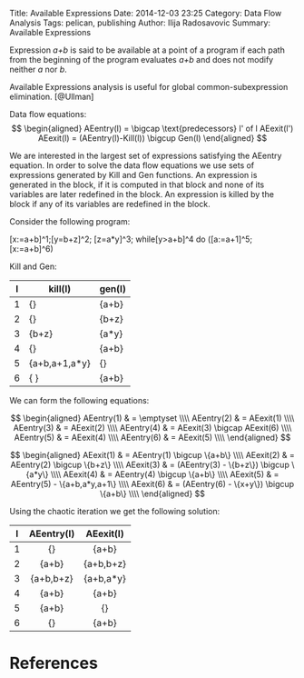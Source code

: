 Title: Available Expressions
Date: 2014-12-03 23:25
Category: Data Flow Analysis
Tags: pelican, publishing
Author: Ilija Radosavovic
Summary: Available Expressions

Expression *a+b* is said to be available at a point of a program
if each path from the beginning of the program evaluates *a+b*
and does not modify neither *a* nor *b*.

Available Expressions analysis is useful for global common-subexpression elimination. [@Ullman] 

Data flow equations:
$$
  \begin{aligned}
  AEentry(l) = \bigcap \text{predecessors} l' of l AEexit(l')
  AEexit(l)  = (AEentry(l)-Kill(l)) \bigcup Gen(l)
  \end{aligned}
$$

We are interested in the largest set of expressions satisfying the AEentry equation.
In order to solve the data flow equations we use sets of expressions generated by Kill and Gen functions.
An expression is generated in the block, if it is computed in that block and none of its variables are later redefined in the block.
An expression is killed by the block if any of its variables are redefined in the block.

Consider the following program:

[x:=a+b]^1;[y=b+z]^2; [z=a*y]^3; while[y>a+b]^4 do ([a:=a+1]^5;[x:=a+b]^6)

Kill and Gen:

| l |          kill(l)          | gen(l)  |
|---|----------------------|----------|
| 1 |            {}            |  {a+b}  |
| 2 |            {}            |  {b+z}  |
| 3 |         {b+z}         |  {a*y}  |
| 4 |            {}            |  {a+b}  |
| 5 |  {a+b,a+1,a*y}   |     {}    |
| 6 |          {     }         |   {a+b} |

We can form the following equations:

$$
  \begin{aligned}
  AEentry(1) & = \emptyset	\\\\
  AEentry(2) & = AEexit(1)	\\\\
  AEentry(3) & = AEexit(2)	\\\\
  AEentry(4) & = AEexit(3) \bigcap AEexit(6) \\\\
  AEentry(5) & = AEexit(4) \\\\
  AEentry(6) & = AEexit(5) \\\\
  \end{aligned}
$$

$$
\begin{aligned}
  AEexit(1) & = AEentry(1) \bigcup \{a+b\} \\\\
  AEexit(2) & = AEentry(2) \bigcup \{b+z\} \\\\
  AEexit(3) & = (AEentry(3) - \{b+z\}) \bigcup \{a*y\} \\\\
  AEexit(4) & = AEentry(4) \bigcup \{a+b\} \\\\
  AEexit(5) & = AEentry(5) - \{a+b,a*y,a+1\} \\\\
  AEexit(6) & = (AEentry(6) - \{x+y\}) \bigcup \{a+b\} \\\\
\end{aligned}
$$

Using the chaotic iteration we get the following solution:

| l |   AEentry(l)  |  AEexit(l)  |
|:-:|:---------------:|:-------------:|
| 1 |         {}         |    {a+b}     |
| 2 |      {a+b}      | {a+b,b+z}  |
| 3 |  {a+b,b+z}   |  {a+b,a*y}  |
| 4 |      {a+b}     |     {a+b}     |
| 5 |      {a+b}     |        {}        |
| 6 |         {}        |     {a+b}     |


References
========================================
[@Nielson "Nielson, Flemming, Hanne R. Nielson, and Chris Hankin. Principles of program analysis. Springer, 1999. Page 40-50"]: http://www2.imm.dtu.dk/~hrni/PPA/ppa.html
[@Wiklicky "Herbert Wiklicky, 2013, C470: Program Analysis, Imperial College London"]: http://www.doc.ic.ac.uk/~herbert/teaching/DataFlow.pdf
[@Ullman "Jeffrey Ullman, Shih-wie Liao, Darlene Hadding, Pokey Rule, John Whaley, Joseph Wen, Keith Siilats, 2013, CS243: Program Analysis and Optimisation, Stanford University"]: http://www.stanford.edu/class/cs243/lectures/l2-DFA1.pdf
